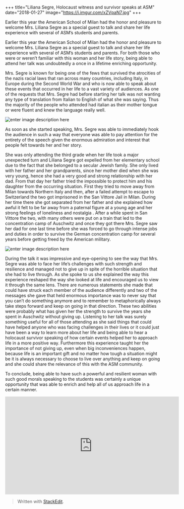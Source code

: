+++
title="Liliana Segre, Holocaust witness and survivor speaks at ASM"
date="2018-01-27"
image="https://i.imgur.com/xZVpaN7.jpg"
+++

Earlier this year the American School of Milan had the honor and pleasure to welcome Mrs. Liliana Segre as a special guest to talk and share her life experience with several of ASM’s students and parents. 
<!--more-->
  
Earlier this year the American School of Milan had the honor and pleasure to welcome Mrs. Liliana Segre as a special guest to talk and share her life experience with several of ASM’s students and parents. For both those who were or weren’t familiar with this woman and her life story, being able to attend her talk was undoubtedly a once in a lifetime enriching opportunity.


Mrs. Segre is known for being one of the fews that survived the atrocities of the nazis racial laws that ran across many countries, including Italy, in Europe during the Second World War and who is now able to speak about these events that occurred in her life to a vast variety of audiences. As one of the requests that Mrs. Segre had before starting her talk was not wanting any type of translation from Italian to English of what she was saying. Thus the majority of the people who attended had italian as their mother tongue or were fluent and knew the language really well.

  ![enter image description here](https://i.imgur.com/z1slKoE.jpg)

As soon as she started speaking, Mrs. Segre was able to immediately hook the audience in such a way that everyone was able to pay attention for the entirety of the speech given the enormous admiration and interest that people felt towards her and her story.

  

She was only attending the third grade when her life took a major unexpected turn and Liliana Segre got expelled from her elementary school due to the fact that she belonged to a secular Jewish family. She only lived with her father and her grandparents, since her mother died when she was very young, hence she had a very good and strong relationship with her dad. From that day her father tried the impossible to protect him and his daughter from the occurring situation. First they tried to move away from Milan towards Northern Italy and then, after a failed attempt to escape to Switzerland the two got imprisoned in the San Vittore Jail in Milan. During her time there she got separated from her father and she explained how awful it felt to be far away from a paternal figure at a young age and her strong feelings of loneliness and nostalgia . After a while spent in San Vittore the two, with many others were put on a train that led to the concentration camp of Auschwitz and once they got there Mrs. Segre saw her dad for one last time before she was forced to go through intense jobs and duties in order to survive the German concentration camp for several years before getting freed by the American military.

  ![enter image description here](https://i.imgur.com/DjRb2co.jpg)

During the talk it was impressive and eye-opening to see the way that Mrs. Segre was able to face her life’s challenges with such strength and resilience and managed not to give up in spite of the horrible situation that she had to live through. As she spoke to us she explained the way this experience reshaped the way she looked at life and encouraged us to view it through the same lens. There are numerous statements she made that could have struck each member of the audience differently and two of the messages she gave that held enormous importance was to never say that you can’t do something anymore and to remember to metaphorically always take steps forward and keep on going in that direction. These two abilities were probably what has given her the strength to survive the years she spent in Auschwitz without giving up. Listening to her talk was surely something useful for all of those attending as she said things that could have helped anyone who was facing challenges in their lives or it could just have been a way to learn more about her life and being able to hear a holocaust survivor speaking of how certain events helped her to approach life in a more positive way. Furthermore this experience taught her the importance of not giving up, even when big inconveniences happen, because life is an important gift and no matter how tough a situation might be it is always necessary to choose to live over anything and keep on going and she could share the relevance of this with the ASM community.

  

To conclude, being able to have such a powerful and resilient woman with such good morals speaking to the students was certainly a unique opportunity that was able to enrich and help all of us approach life in a certain manner.

<iframe width="560" height="315" src="https://www.youtube.com/embed/FNotejjL4tc" frameborder="0" allow="autoplay; encrypted-media" allowfullscreen></iframe>

> Written with [StackEdit](https://stackedit.io/).
